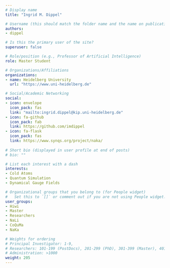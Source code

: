 ```yaml
---
# Display name
title: "Ingrid M. Dippel"

# Username (this should match the folder name and the name on publications)
authors:
- dippel

# Is this the primary user of the site?
superuser: false

# Role/position (e.g., Professor of Artificial Intelligence)
role: Master Student

# Organizations/Affiliations
organizations:
- name: Heidelberg University
  url: "https://www.uni-heidelberg.de"

# Social/Academic Networking
social:
- icon: envelope
  icon_pack: fas
  link: "mailto:ingrid.dippel@kip.uni-heidelberg.de"
- icon: fa-github
  icon_pack: fab
  link: https://github.com/imdippel
- icon: fa-flask
  icon_pack: fas
  link: https://www.synqs.org/project/naka/
  
# Short bio (displayed in user profile at end of posts)
# bio: ""

# List each interest with a dash
interests:
- Cold Atoms
- Quantum Simulation
- Dynamical Gauge Fields

# Organizational groups that you belong to (for People widget)
#   Set this to `[]` or comment out if you are not using People widget.
user_groups:
- Hiwi
- Master
- Researchers
- NaLi
- CoQuMa
- NaKa

# Weights for ordering
# Principal Investigator: 1-9,
# Researchers: 101-199 (PostDocs), 201-299 (PhD), 301-399 (Master), 401-499 (Bachelor)
# Administration: >1000
weight: 205
---
```

